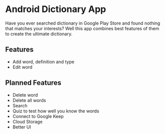 # Android Dictionary App
Have you ever searched dictionary in Google Play Store and found nothing that matches your interests? Well this app combines best features of them to create the ultimate dictionary.

## Features
* Add word, definition and type
* Edit word

## Planned Features
* Delete word
* Delete all words
* Search
* Quiz to test how well you know the words
* Connect to Google Keep
* Cloud Storage
* Better UI
